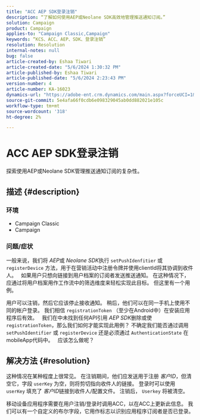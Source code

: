 ```yaml
---
title: "ACC AEP SDK登录注销"
description: “了解如何使用AEP或Neolane SDK高效地管理推送通知订阅。”
solution: Campaign
product: Campaign
applies-to: "Campaign Classic,Campaign"
keywords: “KCS、ACC、AEP、SDK、登录注销”
resolution: Resolution
internal-notes: null
bug: false
article-created-by: Eshaa Tiwari
article-created-date: "5/6/2024 1:30:32 PM"
article-published-by: Eshaa Tiwari
article-published-date: "5/6/2024 2:23:43 PM"
version-number: 4
article-number: KA-16023
dynamics-url: "https://adobe-ent.crm.dynamics.com/main.aspx?forceUCI=1&pagetype=entityrecord&etn=knowledgearticle&id=d17ca6ca-ac0b-ef11-9f8a-6045bd006793"
source-git-commit: 5e4afa66f0cdb6e098329045ab0dd882021e105c
workflow-type: tm+mt
source-wordcount: '318'
ht-degree: 2%

---
```


# ACC AEP SDK登录注销


探索使用AEP或Neolane SDK管理推送通知订阅的复杂性。

## 描述 {#description}


### <b>环境</b>

- Campaign Classic
- Campaign


### <b>问题/症状</b>

一般来说，我们将 *AEP*&#x200B;或 *Neolane SDK*&#x200B;执行 `setPushIdenfitier` 或 `registerDevice` 方法，用于在营销活动中注册令牌并使用clientId将其协调到收件人。
 
如果用户只想向链接到用户档案的订阅者发送推送通知。 在这种情况下，应通过将用户档案用作工作流中的筛选维度来轻松实现此目标。 但这里有一个用例。

用户可以注销，然后它应该停止接收通知。 稍后，他们可以在同一手机上使用不同的帐户登录。 我们相信 `registrationToken` （至少在Android中）在安装应用程序后有效。
 
我们在中未找到任何API引用 *AEP SDK*&#x200B;删除或使 `registrationToken`，那么我们如何才能实现此用例？ 不确定我们能否通过调用 `setPushIdentifier` 或 `registerDevice` 还是必须通过 `AuthenticationState` 在mobileApp代码中。
 
应该怎么做呢？


## 解决方法 {#resolution}


这种情况在某种程度上很常见。 在注销期间，他们应发送用于注册 *客户ID*，但清空它，字段 `userKey` 为空，则将剪切指向收件人的链接。 登录时可以使用 `userKey` 填充了 *客户ID*&#x200B;链接到收件人/配置文件。 注销后， `Userkey` 将被清空。

移动设备应用程序需要在用户注销/登录时调用ACC，以在ACC上更新此信息。 我们可以有一个自定义的布尔字段，它用作标志以识别应用程序订阅者是否已登录。
